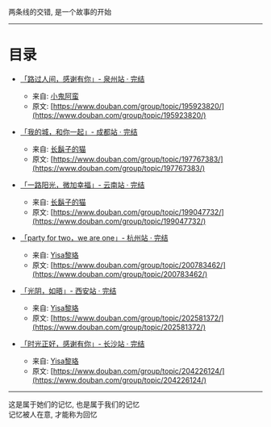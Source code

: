 两条线的交错, 是一个故事的开始

--- 
# 目录
* [「路过人间，感谢有你」- 泉州站 · 完结](./md_static/「路过人间,感谢有你」-泉州站/main.md "「「路过人间,感谢有你」-泉州站/main.md")  
     * 来自: [小鬼阿蛮](https://www.douban.com/people/219137387/)  
     * 原文: [https://www.douban.com/group/topic/195923820/](https://www.douban.com/group/topic/195923820/)  

* [「我的城，和你一起」- 成都站 · 完结](./md_static/「我的城,和你一起」-成都站/main.md "「我的城,和你一起」-成都站/main.md")  
     * 来自: [长鬍子的猫](https://www.douban.com/people/123437301/)  
     * 原文: [https://www.douban.com/group/topic/197767383/](https://www.douban.com/group/topic/197767383/)  

* [「一路阳光，微加幸福」- 云南站 · 完结](./md_static/「一路阳光,微加幸福」-云南站/main.md "「一路阳光,微加幸福」-云南站/main.md")  
     * 来自: [长鬍子的猫](https://www.douban.com/people/123437301/)  
     * 原文: [https://www.douban.com/group/topic/199047732/](https://www.douban.com/group/topic/199047732/)  

* [「party for two，we are one」- 杭州站 · 完结](./md_static/「party%20for%20two,we%20are%20one」-杭州站/main.md "「party for two,we are one」-杭州站/main.md")  
     * 来自: [Yisa黎珞](https://www.douban.com/people/217273308/)  
     * 原文: [https://www.douban.com/group/topic/200783462/](https://www.douban.com/group/topic/200783462/)  

* [「光阴，如晤」- 西安站 · 完结](./md_static/「光阴,如晤」-西安站/main.md "「光阴,如晤」-西安站/main.md")  
     * 来自: [Yisa黎珞](https://www.douban.com/people/217273308/)  
     * 原文: [https://www.douban.com/group/topic/202581372/](https://www.douban.com/group/topic/202581372/)  

* [「时光正好，感谢有你」- 长沙站 · 完结](./md_static/「时光正好,感谢有你」-长沙站/main.md "「时光正好,感谢有你」-长沙站/main.md")  
     * 来自: [Yisa黎珞](https://www.douban.com/people/217273308/)  
     * 原文: [https://www.douban.com/group/topic/204226124/](https://www.douban.com/group/topic/204226124/)  

---

这是属于她们的记忆, 也是属于我们的记忆  
记忆被人在意, 才能称为回忆